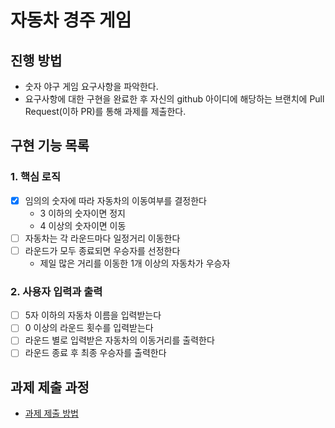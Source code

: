 # 자동차 경주 게임
## 진행 방법
* 숫자 야구 게임 요구사항을 파악한다.
* 요구사항에 대한 구현을 완료한 후 자신의 github 아이디에 해당하는 브랜치에 Pull Request(이하 PR)를 통해 과제를 제출한다.

## 구현 기능 목록

### 1. 핵심 로직
- [x] 임의의 숫자에 따라 자동차의 이동여부를 결정한다
    - 3 이하의 숫자이면 정지 
    - 4 이상의 숫자이면 이동
- [ ] 자동차는 각 라운드마다 일정거리 이동한다
- [ ] 라운드가 모두 종료되면 우승자를 선정한다
    - 제일 많은 거리를 이동한 1개 이상의 자동차가 우승자

### 2. 사용자 입력과 출력
- [ ] 5자 이하의 자동차 이름을 입력받는다
- [ ] 0 이상의 라운드 횟수를 입력받는다
- [ ] 라운드 별로 입력받은 자동차의 이동거리를 출력한다
- [ ] 라운드 종료 후 최종 우승자를 출력한다

## 과제 제출 과정
* [과제 제출 방법](https://github.com/next-step/nextstep-docs/tree/master/precourse)

